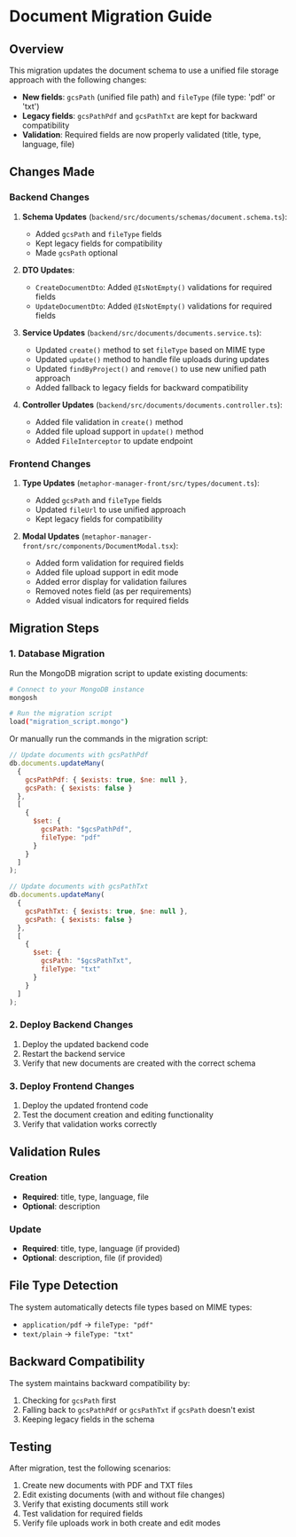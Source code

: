 # Document Migration Guide

## Overview
This migration updates the document schema to use a unified file storage approach with the following changes:

- **New fields**: `gcsPath` (unified file path) and `fileType` (file type: 'pdf' or 'txt')
- **Legacy fields**: `gcsPathPdf` and `gcsPathTxt` are kept for backward compatibility
- **Validation**: Required fields are now properly validated (title, type, language, file)

## Changes Made

### Backend Changes
1. **Schema Updates** (`backend/src/documents/schemas/document.schema.ts`):
   - Added `gcsPath` and `fileType` fields
   - Kept legacy fields for compatibility
   - Made `gcsPath` optional

2. **DTO Updates**:
   - `CreateDocumentDto`: Added `@IsNotEmpty()` validations for required fields
   - `UpdateDocumentDto`: Added `@IsNotEmpty()` validations for required fields

3. **Service Updates** (`backend/src/documents/documents.service.ts`):
   - Updated `create()` method to set `fileType` based on MIME type
   - Updated `update()` method to handle file uploads during updates
   - Updated `findByProject()` and `remove()` to use new unified path approach
   - Added fallback to legacy fields for backward compatibility

4. **Controller Updates** (`backend/src/documents/documents.controller.ts`):
   - Added file validation in `create()` method
   - Added file upload support in `update()` method
   - Added `FileInterceptor` to update endpoint

### Frontend Changes
1. **Type Updates** (`metaphor-manager-front/src/types/document.ts`):
   - Added `gcsPath` and `fileType` fields
   - Updated `fileUrl` to use unified approach
   - Kept legacy fields for compatibility

2. **Modal Updates** (`metaphor-manager-front/src/components/DocumentModal.tsx`):
   - Added form validation for required fields
   - Added file upload support in edit mode
   - Added error display for validation failures
   - Removed notes field (as per requirements)
   - Added visual indicators for required fields

## Migration Steps

### 1. Database Migration
Run the MongoDB migration script to update existing documents:

```bash
# Connect to your MongoDB instance
mongosh

# Run the migration script
load("migration_script.mongo")
```

Or manually run the commands in the migration script:

```javascript
// Update documents with gcsPathPdf
db.documents.updateMany(
  { 
    gcsPathPdf: { $exists: true, $ne: null },
    gcsPath: { $exists: false }
  },
  [
    {
      $set: {
        gcsPath: "$gcsPathPdf",
        fileType: "pdf"
      }
    }
  ]
);

// Update documents with gcsPathTxt
db.documents.updateMany(
  { 
    gcsPathTxt: { $exists: true, $ne: null },
    gcsPath: { $exists: false }
  },
  [
    {
      $set: {
        gcsPath: "$gcsPathTxt",
        fileType: "txt"
      }
    }
  ]
);
```

### 2. Deploy Backend Changes
1. Deploy the updated backend code
2. Restart the backend service
3. Verify that new documents are created with the correct schema

### 3. Deploy Frontend Changes
1. Deploy the updated frontend code
2. Test the document creation and editing functionality
3. Verify that validation works correctly

## Validation Rules

### Creation
- **Required**: title, type, language, file
- **Optional**: description

### Update
- **Required**: title, type, language (if provided)
- **Optional**: description, file (if provided)

## File Type Detection
The system automatically detects file types based on MIME types:
- `application/pdf` → `fileType: "pdf"`
- `text/plain` → `fileType: "txt"`

## Backward Compatibility
The system maintains backward compatibility by:
1. Checking for `gcsPath` first
2. Falling back to `gcsPathPdf` or `gcsPathTxt` if `gcsPath` doesn't exist
3. Keeping legacy fields in the schema

## Testing
After migration, test the following scenarios:
1. Create new documents with PDF and TXT files
2. Edit existing documents (with and without file changes)
3. Verify that existing documents still work
4. Test validation for required fields
5. Verify file uploads work in both create and edit modes 